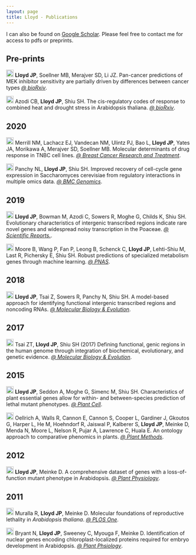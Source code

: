 ```yaml
---
layout: page
title: Lloyd - Publications
---
```


I can also be found on [Google Scholar](https://scholar.google.com/citations?user=ErT47b4AAAAJ&hl=en). Please feel free to contact me for access to pdfs or preprints. 

## Pre-prints

<img src="../img/pubs/preprint.png" height="20px"> **Lloyd JP**, Soellner MB, Merajver SD, Li JZ. Pan-cancer predictions of MEK inhibitor sensitivity are partially driven by differences between cancer types [*@ bioRxiv*](https://www.biorxiv.org/content/10.1101/800193v3).

<img src="../img/pubs/preprint.png" height="20px"> Azodi CB, **Lloyd JP**, Shiu SH. The cis-regulatory codes of response to combined heat and drought stress in Arabidopsis thaliana. [*@ bioRxiv*](https://www.biorxiv.org/content/10.1101/2020.02.28.969261v1).


## 2020

<img src="../img/pubs/journal-article.png" height="20px"> Merrill NM, Lachacz EJ, Vandecan NM, Ulintz PJ, Bao L, **Lloyd JP**, Yates JA, Morikawa A, Merajver SD, Soellner MB. Molecular determinants of drug response in TNBC cell lines. [*@ Breast Cancer Research and Treatment*](https://link.springer.com/article/10.1007/s10549-019-05473-9).

<img src="../img/pubs/journal-article.png" height="20px"> Panchy NL, **Lloyd JP**, Shiu SH. Improved recovery of cell-cycle gene expression in Saccharomyces cerevisiae from regulatory interactions in multiple omics data. [*@ BMC Genomics*](https://bmcgenomics.biomedcentral.com/articles/10.1186/s12864-020-6554-8).


## 2019

<img src="../img/pubs/journal-article.png" height="20px"> **Lloyd JP**, Bowman M, Azodi C, Sowers R, Moghe G, Childs K, Shiu SH. Evolutionary characteristics of intergenic transcribed regions indicate rare novel genes and widespread noisy transcription in the Poaceae. [*@ Scientific Reports.*](https://www.nature.com/articles/s41598-019-47797-y).

<img src="../img/pubs/journal-article.png" height="20px"> Moore B, Wang P, Fan P, Leong B, Schenck C, **Lloyd JP**, Lehti-Shiu M, Last R, Pichersky E, Shiu SH. Robust predictions of specialized metabolism genes through machine learning. [*@ PNAS*](https://www.pnas.org/content/116/6/2344.short).

## 2018

<img src="../img/pubs/journal-article.png" height="20px"> **Lloyd JP**, Tsai Z, Sowers R, Panchy N, Shiu SH. A model-based approach for identifying functional intergenic transcribed regions and noncoding RNAs. [*@ Molecular Biology & Evolution*](https://academic.oup.com/mbe/article/35/6/1422/4938759).

## 2017

<img src="../img/pubs/journal-article.png" height="20px"> Tsai ZT, **Lloyd JP**, Shiu SH  (2017) Defining functional, genic regions in the human genome through integration of biochemical, evolutionary, and genetic evidence. [*@ Molecular Biology & Evolution*](https://academic.oup.com/mbe/article/34/7/1788/3111269).


## 2015

<img src="../img/pubs/journal-article.png" height="20px"> **Lloyd JP**, Seddon A, Moghe G, Simenc M, Shiu SH. Characteristics of plant essential genes allow for within- and between-species prediction of lethal mutant phenotypes. [*@ Plant Cell*](http://www.plantcell.org/content/27/8/2133).

<img src="../img/pubs/journal-article.png" height="20px"> Oellrich A, Walls R, Cannon E, Cannon S, Cooper L, Gardiner J, Gkoutos G, Harper L, He M, Hoehndorf R, Jaiswal P, Kalberer S, **Lloyd JP**, Meinke D, Menda N, Moore L, Nelson R, Pujar A, Lawrence C, Huala E. An ontology approach to comparative phenomics in plants. [*@ Plant Methods*](https://plantmethods.biomedcentral.com/articles/10.1186/s13007-015-0053-y).

## 2012

<img src="../img/pubs/journal-article.png" height="20px"> **Lloyd JP**, Meinke D. A comprehensive dataset of genes with a loss-of-function mutant phenotype in Arabidopsis. [*@ Plant Physiology*](http://www.plantphysiol.org/content/158/3/1115.full).

## 2011

<img src="../img/pubs/journal-article.png" height="20px"> Muralla R, **Lloyd JP**, Meinke D. Molecular foundations of reproductive lethality in *Arabidopsis thaliana*. [*@ PLOS One*](https://journals.plos.org/plosone/article?id=10.1371/journal.pone.0028398).

<img src="../img/pubs/journal-article.png" height="20px"> Bryant N, **Lloyd JP**, Sweeney C, Myouga F, Meinke D. Identification of nuclear genes encoding chloroplast-localized proteins required for embryo development in Arabidopsis. [*@ Plant Phsiology*](http://www.plantphysiol.org/content/155/4/1678.full).
